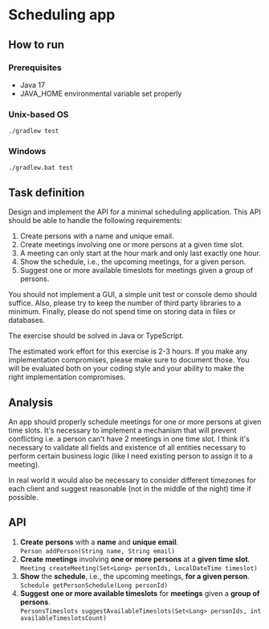 # Scheduling app

## How to run

### Prerequisites
* Java 17
* JAVA_HOME environmental variable set properly

### Unix-based OS
```shell
./gradlew test
```

### Windows
```shell
./gradlew.bat test
```

## Task definition

Design and implement the API for a minimal scheduling application. This API should be able to handle the following requirements:

1) Create persons with a name and unique email.
2) Create meetings involving one or more persons at a given time slot.
3) A meeting can only start at the hour mark and only last exactly one hour.
4) Show the schedule, i.e., the upcoming meetings, for a given person.
5) Suggest one or more available timeslots for meetings given a group of persons.

You should not implement a GUI, a simple unit test or console demo
should suffice. Also, please try to keep the number of third party
libraries to a minimum. Finally, please do not spend time on storing
data in files or databases.

The exercise should be solved in Java or TypeScript.

The estimated work effort for this exercise is 2-3 hours. If you make any implementation compromises, please make sure to document those. You will be evaluated both on your coding style and your ability to make the right implementation compromises.

## Analysis

An app should properly schedule meetings for one or more persons at given time slots. It's necessary to implement a mechanism that will prevent conflicting i.e. a person can't have 2 meetings in one time slot.
I think it's necessary to validate all fields and existence of all entities necessary to perform certain business logic (like I need existing person to assign it to a meeting). 

In real world it would also be necessary to consider different timezones for each client and suggest reasonable (not in the middle of the night) time if possible.



## API

1) **Create** **persons** with a **name** and **unique email**.<br>
```Person addPerson(String name, String email)```
2) **Create** **meetings** involving **one or more persons** at a **given time slot**.<br>
```Meeting createMeeting(Set<Long> personIds, LocalDateTime timeslot)```
3) **Show** the **schedule**, i.e., the upcoming meetings, **for a given person**.<br>
```Schedule getPersonSchedule(Long personId)```
4) **Suggest** **one or more available timeslots** for **meetings** given a **group of persons**.<br>
```PersonsTimeslots suggestAvailableTimeslots(Set<Long> personIds, int availableTimeslotsCount)```
